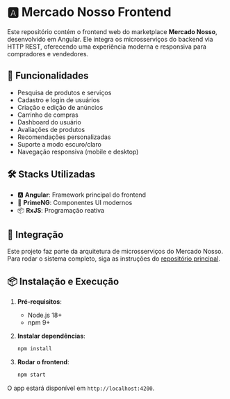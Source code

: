 # 🅰️ Mercado Nosso Frontend

Este repositório contém o frontend web do marketplace **Mercado Nosso**, desenvolvido em Angular. Ele integra os microsserviços do backend via HTTP REST, oferecendo uma experiência moderna e responsiva para compradores e vendedores.

## 🚀 Funcionalidades

- Pesquisa de produtos e serviços
- Cadastro e login de usuários
- Criação e edição de anúncios
- Carrinho de compras
- Dashboard do usuário
- Avaliações de produtos
- Recomendações personalizadas
- Suporte a modo escuro/claro
- Navegação responsiva (mobile e desktop)

## 🛠️ Stacks Utilizadas

- 🅰️ **Angular**: Framework principal do frontend
- 💅 **PrimeNG**: Componentes UI modernos
- 📦 **RxJS**: Programação reativa

## 🧩 Integração

Este projeto faz parte da arquitetura de microsserviços do Mercado Nosso. Para rodar o sistema completo, siga as instruções do [repositório principal](https://github.com/The-True-Code-Fathers/mercado-nosso).

## 📦 Instalação e Execução

1. **Pré-requisitos**:
   - Node.js 18+
   - npm 9+

2. **Instalar dependências**:
   ```zsh
   npm install
   ```

3. **Rodar o frontend**:
   ```zsh
   npm start
   ```
  O app estará disponível em `http://localhost:4200`.
